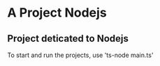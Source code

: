 # A Project Nodejs
## Project deticated to Nodejs 

To start and run the projects, use 'ts-node main.ts'